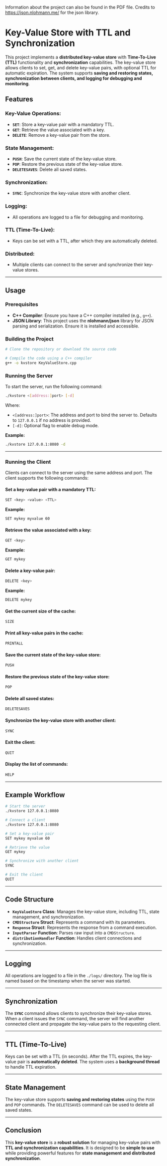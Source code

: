 Information about the project can also be found in the PDF file.
Credits to https://json.nlohmann.me/ for the json library.

# **Key-Value Store with TTL and Synchronization**

This project implements a **distributed key-value store** with **Time-To-Live (TTL)** functionality and **synchronization** capabilities. The key-value store allows clients to set, get, and delete key-value pairs, with optional TTL for automatic expiration. The system supports **saving and restoring states, synchronization between clients, and logging for debugging and monitoring**.

## **Features**

### **Key-Value Operations:**
- **`SET`**: Store a key-value pair with a mandatory TTL.
- **`GET`**: Retrieve the value associated with a key.
- **`DELETE`**: Remove a key-value pair from the store.

### **State Management:**
- **`PUSH`**: Save the current state of the key-value store.
- **`POP`**: Restore the previous state of the key-value store.
- **`DELETESAVES`**: Delete all saved states.

### **Synchronization:**
- **`SYNC`**: Synchronize the key-value store with another client.

### **Logging:**
- All operations are logged to a file for debugging and monitoring.

### **TTL (Time-To-Live):**
- Keys can be set with a TTL, after which they are automatically deleted.

### **Distributed:**
- Multiple clients can connect to the server and synchronize their key-value stores.

---

## **Usage**

### **Prerequisites**
- **C++ Compiler**: Ensure you have a C++ compiler installed (e.g., `g++`).
- **JSON Library**: This project uses the **nlohmann/json** library for JSON parsing and serialization. Ensure it is installed and accessible.

### **Building the Project**
```bash
# Clone the repository or download the source code

# Compile the code using a C++ compiler
g++ -o kvstore KeyValueStore.cpp
```

### **Running the Server**
To start the server, run the following command:
```bash
./kvstore <[address:]port> [-d]
```
Where:
- `<[address:]port>`: The address and port to bind the server to. Defaults to `127.0.0.1` if no address is provided.
- `[-d]`: Optional flag to enable debug mode.

**Example:**
```bash
./kvstore 127.0.0.1:8080 -d
```

---

### **Running the Client**
Clients can connect to the server using the same address and port. The client supports the following commands:

#### **Set a key-value pair with a mandatory TTL:**
```bash
SET <key> <value> <TTL>
```
**Example:**
```bash
SET mykey myvalue 60
```

#### **Retrieve the value associated with a key:**
```bash
GET <key>
```
**Example:**
```bash
GET mykey
```

#### **Delete a key-value pair:**
```bash
DELETE <key>
```
**Example:**
```bash
DELETE mykey
```

#### **Get the current size of the cache:**
```bash
SIZE
```

#### **Print all key-value pairs in the cache:**
```bash
PRINTALL
```

#### **Save the current state of the key-value store:**
```bash
PUSH
```

#### **Restore the previous state of the key-value store:**
```bash
POP
```

#### **Delete all saved states:**
```bash
DELETESAVES
```

#### **Synchronize the key-value store with another client:**
```bash
SYNC
```

#### **Exit the client:**
```bash
QUIT
```

#### **Display the list of commands:**
```bash
HELP
```

---

## **Example Workflow**
```bash
# Start the server
./kvstore 127.0.0.1:8080

# Connect a client
./kvstore 127.0.0.1:8080

# Set a key-value pair
SET mykey myvalue 60

# Retrieve the value
GET mykey

# Synchronize with another client
SYNC

# Exit the client
QUIT
```

---

## **Code Structure**
- **`KeyValueStore` Class**: Manages the key-value store, including TTL, state management, and synchronization.
- **`CMDStructure` Struct**: Represents a command with its parameters.
- **`Response` Struct**: Represents the response from a command execution.
- **`InputParser` Function**: Parses raw input into a `CMDStructure`.
- **`distributionHandler` Function**: Handles client connections and synchronization.

---

## **Logging**
All operations are logged to a file in the `./logs/` directory. The log file is named based on the timestamp when the server was started.

---

## **Synchronization**
The **`SYNC`** command allows clients to synchronize their key-value stores. When a client issues the `SYNC` command, the server will find another connected client and propagate the key-value pairs to the requesting client.

---

## **TTL (Time-To-Live)**
Keys can be set with a TTL (in seconds). After the TTL expires, the key-value pair is **automatically deleted**. The system uses a **background thread** to handle TTL expiration.

---

## **State Management**
The key-value store supports **saving and restoring states** using the `PUSH` and `POP` commands. The `DELETESAVES` command can be used to delete all saved states.

---

## **Conclusion**
This **key-value store** is a **robust solution** for managing key-value pairs with **TTL and synchronization capabilities**. It is designed to be **simple to use** while providing powerful features for **state management and distributed synchronization**.

